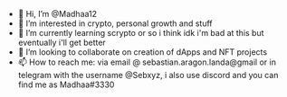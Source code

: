 - 👋 Hi, I’m @Madhaa12
- 👀 I’m interested in crypto, personal growth and stuff
- 🌱 I’m currently learning scrypto or so i think idk i'm bad at this but eventually i'll get better 
- 💞️ I’m looking to collaborate on creation of dApps and NFT projects
- 📫 How to reach me: via email @ sebastian.aragon.landa@gmail or in telegram with the username @Sebxyz, i also use discord and you can find me as Madhaa#3330


